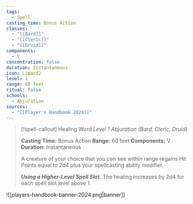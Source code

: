 ```yaml
---
tags:
  - Spell
casting_time: Bonus Action
classes:
  - "[[Bard]]"
  - "[[Cleric]]"
  - "[[Druid]]"
components:
  - V
concentration: false
duration: Instantaneous
icon: LiWand2
level: 1
range: 60 feet
ritual: false
schools:
  - Abjuration
sources: 
  - "[[Player's Handbook 2024]]"
---
```

>[!spell-callout] Healing Word
>_Level 1 Abjuration (Bard, Cleric, Druid)_
>
>**Casting Time:** Bonus Action
>**Range:** 60 feet
>**Components:** V
>**Duration:** Instantaneous
>
>A creature of your choice that you can see within range regains Hit Points equal to 2d4 plus your spellcasting ability modifier.
>
>**_Using a Higher-Level Spell Slot._** The healing increases by 2d4 for each spell slot level above 1.


![[players-handbook-banner-2024.png|banner]]